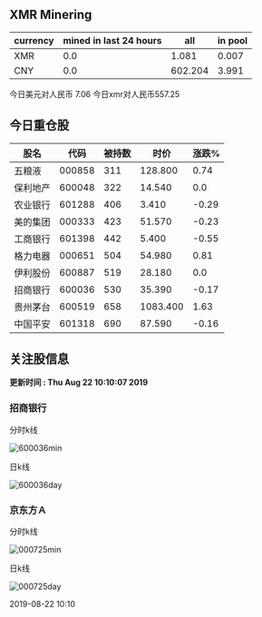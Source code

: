 ## XMR Minering

|currency|mined in last 24 hours|all|in pool|
|---|---|---|---|
|XMR|0.0|1.081|0.007|
|CNY|0.0|602.204|3.991|

今日美元对人民币 7.06	今日xmr对人民币557.25


## 今日重仓股 

|股名|代码|被持数|时价|涨跌%|
|---|---|---|---|---|
|五粮液|000858|311|128.800|0.74|
|保利地产|600048|322|14.540|0.0|
|农业银行|601288|406|3.410|-0.29|
|美的集团|000333|423|51.570|-0.23|
|工商银行|601398|442|5.400|-0.55|
|格力电器|000651|504|54.980|0.81|
|伊利股份|600887|519|28.180|0.0|
|招商银行|600036|530|35.390|-0.17|
|贵州茅台|600519|658|1083.400|1.63|
|中国平安|601318|690|87.590|-0.16|

## 关注股信息
**更新时间 : Thu Aug 22 10:10:07 2019**
### 招商银行 
分时k线

![600036min](http://image.sinajs.cn/newchart/min/n/sh600036.gif)

日k线

![600036day](http://image.sinajs.cn/newchart/daily/n/sh600036.gif)

### 京东方Ａ 
分时k线

![000725min](http://image.sinajs.cn/newchart/min/n/sz000725.gif)

日k线

![000725day](http://image.sinajs.cn/newchart/daily/n/sz000725.gif)

2019-08-22 10:10